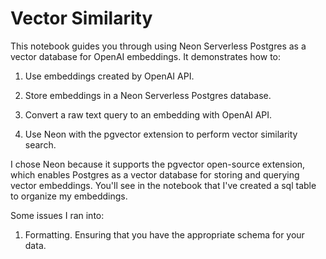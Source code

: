 # Vector Similarity
This notebook guides you through using Neon Serverless Postgres as a vector database for OpenAI embeddings. It demonstrates how to:

1. Use embeddings created by OpenAI API.
   
2. Store embeddings in a Neon Serverless Postgres database.
   
3. Convert a raw text query to an embedding with OpenAI API.
   
4. Use Neon with the pgvector extension to perform vector similarity search.

I chose Neon because it supports the pgvector open-source extension, which enables Postgres as a vector database for storing and querying vector embeddings. You'll see in the notebook that I've created a sql table to organize my embeddings.

Some issues I ran into:

1. Formatting. Ensuring that you have the appropriate schema for your data.
